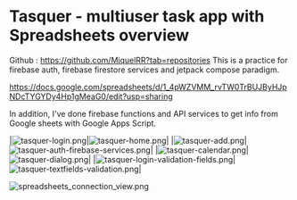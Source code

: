 # Tasquer - multiuser task app with Spreadsheets overview
Github :
https://github.com/MiquelRR?tab=repositories
This is a practice for firebase auth, firebase firestore services and jetpack compose paradigm.

https://docs.google.com/spreadsheets/d/1_4pWZVMM_rvTW0TrBUJByHJpNDcTYGYDy4Hp1gMeaG0/edit?usp=sharing

In addition, I've done firebase functions and API services to get info from Google sheets with Google Apps Script.



|![tasquer-login.png](screenshots/tasquer-login.png)|![tasquer-home.png](screenshots/tasquer-home.png)|
|![tasquer-add.png](screenshots/tasquer-add.png)|![tasquer-auth-firebase-services.png](screenshots/tasquer-auth-firebase-services.png)|
|![tasquer-calendar.png](screenshots/tasquer-calendar.png)|![tasquer-dialog.png](screenshots/tasquer-dialog.png)|
|![tasquer-login-validation-fields.png](screenshots/tasquer-login-validation-fields.png)|![tasquer-textfields-validation.png](screenshots/tasquer-textfields-validation.png)|

![spreadsheets_connection_view.png](screenshots/spreadsheets_connection_view.png)
